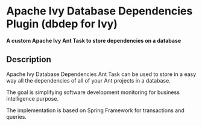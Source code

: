 # Apache Ivy Database Dependencies Plugin (dbdep for Ivy) #

**A custom Apache Ivy Ant Task to store dependencies on a database**

## Description ##

Apache Ivy Database Dependencies Ant Task can be used to store in a easy way all the dependencies of all of your Ant projects in a database.

The goal is simplifying software development monitoring for business intelligence purpose.

The implementation is based on Spring Framework for transactions and queries.